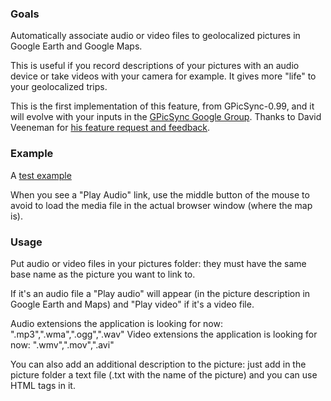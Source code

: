 ### Goals ###

Automatically associate audio or video files to geolocalized pictures in Google Earth and Google Maps.

This is useful if you record descriptions of your pictures with an audio device or take videos with your camera for example. It gives more "life" to your geolocalized trips.

This is the first implementation of this feature, from GPicSync-0.99, and it will evolve with your inputs in the [GPicSync Google Group](http://groups.google.com/group/gpicsync). Thanks to David Veeneman for [his feature request and feedback](http://groups.google.com/group/gpicsync/browse_thread/thread/a5a5d08bffa33b97).

### Example ###

A  [test example](http://local.google.com/maps?f=q&hl=en&q=http%3A%2F%2Ffrancois.schnell.free.fr%2Fgeo%2Faudio-test%2Fdoc-web.kml&ie=UTF8&ll=48.534056,8.189406&spn=0.011708,0.029182&t=h&z=15&om=1)

When you see a "Play Audio" link, use the middle button of the mouse to avoid to load the media file in the actual browser window (where the map is).

### Usage ###

Put audio or video files in your pictures folder: they must have the same base name as the picture you want to link to.

If it's an audio file a "Play audio" will appear (in the picture description in Google Earth and Maps) and "Play video" if it's a video file.

Audio extensions the application is looking for now: ".mp3",".wma",".ogg",".wav"
Video extensions the application is looking for now: ".wmv",".mov",".avi"

You can also add an additional description to the picture: just add in the picture folder a text file (.txt with the name of the picture) and you can use HTML tags in it.


